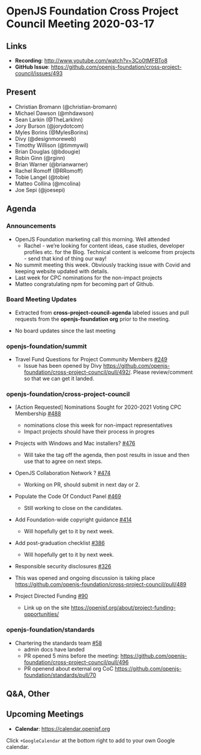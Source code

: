 # OpenJS Foundation Cross Project Council Meeting 2020-03-17

## Links

* **Recording**: http://www.youtube.com/watch?v=3Co0tMFBTo8
* **GitHub Issue**: https://github.com/openjs-foundation/cross-project-council/issues/493

## Present

* Christian Bromann (@christian-bromann)
* Michael Dawson (@mhdawson)
* Sean Larkin (@TheLarkInn)
* Jory Burson (@jorydotcom)
* Myles Borins (@MylesBorins)
* Divy (@designmoreweb)
* Timothy Willison (@timmywil)
* Brian Douglas (@bdougie)
* Robin Ginn (@rginn)
* Brian Warner (@brianwarner)
* Rachel Romoff (@RRomoff)
* Tobie Langel (@tobie)
* Matteo Collina (@mcolina)
* Joe Sepi (@joesepi)


## Agenda

### Announcements

* OpenJS Foundation marketing call this morning. Well attended
  * Rachel - we’re looking for content ideas, case studies, developer profiles etc. for the Blog.
    Technical content is welcome from projects - send that kind of thing our way!
* No summit meeting this week.  Obviously tracking issue with Covid and keeping website
   updated with details.
* Last week for CPC nominations for the non-impact projects
* Matteo congratulating npm for becoming part of Github.

### Board Meeting Updates

* Extracted from **cross-project-council-agenda** labeled issues and pull requests from the **openjs-foundation org** prior to the meeting.

* No board updates since the last meeting

### openjs-foundation/summit

* Travel Fund Questions for Project Community Members [#249](https://github.com/openjs-foundation/summit/issues/249)
  * Issue has been opened by Divy
    https://github.com/openjs-foundation/cross-project-council/pull/492/.  Please
    review/comment so that we can get it landed.

### openjs-foundation/cross-project-council

* \[Action Requested\] Nominations Sought for 2020-2021 Voting CPC Membership  [#488](https://github.com/openjs-foundation/cross-project-council/issues/488)
  * nominations close this week for non-impact representatives
  * Impact projects should have their process in progres

* Projects with Windows and Mac installers? [#476](https://github.com/openjs-foundation/cross-project-council/issues/476)
  * Will take the tag off the agenda, then post results in issue and then
    use that to agree on next steps.

* OpenJS Collaboration Network ? [#474](https://github.com/openjs-foundation/cross-project-council/issues/474)
  * Working on PR, should submit in next day or 2.

* Populate the Code Of Conduct Panel [#469](https://github.com/openjs-foundation/cross-project-council/issues/469)
  * Still working to close on the candidates.

* Add Foundation-wide copyright guidance [#414](https://github.com/openjs-foundation/cross-project-council/pull/414)
  * Will hopefully get to it by next week.

* Add post-graduation checklist [#386](https://github.com/openjs-foundation/cross-project-council/pull/386)
   * Will hopefully get to it by next week.

* Responsible security disclosures [#326](https://github.com/openjs-foundation/cross-project-council/issues/326)
* This was opened and ongoing discussion is taking place
   https://github.com/openjs-foundation/cross-project-council/pull/489

* Project Directed Funding [#90](https://github.com/openjs-foundation/cross-project-council/issues/90)
  * Link up on the site https://openjsf.org/about/project-funding-opportunities/

### openjs-foundation/standards

* Chartering the standards team [#58](https://github.com/openjs-foundation/standards/issues/58)
  * admin docs have landed
  * PR opened 5 mins before the meeting: https://github.com/openjs-foundation/cross-project-council/pull/496
  * PR openend about external org CoC https://github.com/openjs-foundation/standards/pull/70

## Q&A, Other

## Upcoming Meetings

* **Calendar**: https://calendar.openjsf.org

Click `+GoogleCalendar` at the bottom right to add to your own Google calendar.

